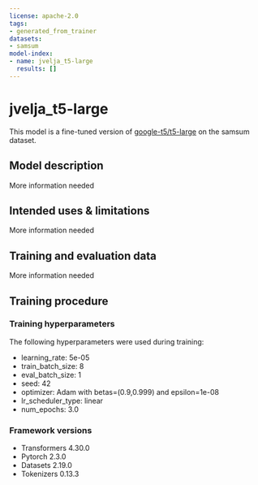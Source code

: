 ```yaml
---
license: apache-2.0
tags:
- generated_from_trainer
datasets:
- samsum
model-index:
- name: jvelja_t5-large
  results: []
---
```


<!-- This model card has been generated automatically according to the information the Trainer had access to. You
should probably proofread and complete it, then remove this comment. -->

# jvelja_t5-large

This model is a fine-tuned version of [google-t5/t5-large](https://huggingface.co/google-t5/t5-large) on the samsum dataset.

## Model description

More information needed

## Intended uses & limitations

More information needed

## Training and evaluation data

More information needed

## Training procedure

### Training hyperparameters

The following hyperparameters were used during training:
- learning_rate: 5e-05
- train_batch_size: 8
- eval_batch_size: 1
- seed: 42
- optimizer: Adam with betas=(0.9,0.999) and epsilon=1e-08
- lr_scheduler_type: linear
- num_epochs: 3.0

### Framework versions

- Transformers 4.30.0
- Pytorch 2.3.0
- Datasets 2.19.0
- Tokenizers 0.13.3
